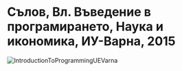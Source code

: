# Сълов, Вл. Въведение в програмирането, Наука и икономика, ИУ-Варна, 2015

![IntroductionToProgrammingUEVarna](https://user-images.githubusercontent.com/17432777/113543344-dbf5b480-95ee-11eb-8c64-911f50eaa185.jpg)
